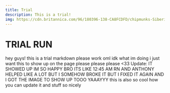 ```yaml
---
title: Trial
description: This is a trial!
img: https://cdn.britannica.com/96/180396-138-CA8FCDFD/chipmunks-Siberian-seeds.jpg?w=800&h=450&c=crop
---
```


# TRIAL RUN

hey guys! this is a trial markdown please work oml idk what im doing i just want this to show up on the page please please please <33 Update: IT SHOWED UP IM SO HAPPY BRO ITS LIKE 12:45 AM RN AND ANTHONY HELPED LIKE A LOT BUT I SOMEHOW BROKE IT BUT I FIXED IT AGAIN AND I GOT THE IMAGE TO SHOW UP TOOO YAAAYYY this is also so cool how you can update it and stuff so nicely
